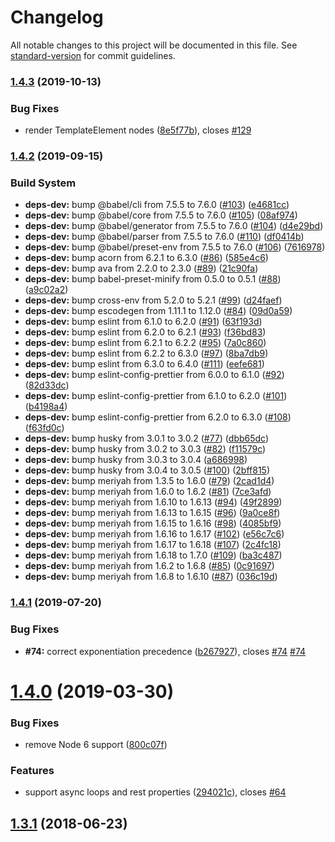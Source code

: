 # Changelog

All notable changes to this project will be documented in this file. See [standard-version](https://github.com/conventional-changelog/standard-version) for commit guidelines.

### [1.4.3](https://github.com/davidbonnet/astring/compare/v1.4.2...v1.4.3) (2019-10-13)


### Bug Fixes

* render TemplateElement nodes ([8e5f77b](https://github.com/davidbonnet/astring/commit/8e5f77b)), closes [#129](https://github.com/davidbonnet/astring/issues/129)

### [1.4.2](https://github.com/davidbonnet/astring/compare/v1.4.1...v1.4.2) (2019-09-15)


### Build System

* **deps-dev:** bump @babel/cli from 7.5.5 to 7.6.0 ([#103](https://github.com/davidbonnet/astring/issues/103)) ([e4681cc](https://github.com/davidbonnet/astring/commit/e4681cc))
* **deps-dev:** bump @babel/core from 7.5.5 to 7.6.0 ([#105](https://github.com/davidbonnet/astring/issues/105)) ([08af974](https://github.com/davidbonnet/astring/commit/08af974))
* **deps-dev:** bump @babel/generator from 7.5.5 to 7.6.0 ([#104](https://github.com/davidbonnet/astring/issues/104)) ([d4e29bd](https://github.com/davidbonnet/astring/commit/d4e29bd))
* **deps-dev:** bump @babel/parser from 7.5.5 to 7.6.0 ([#110](https://github.com/davidbonnet/astring/issues/110)) ([df0414b](https://github.com/davidbonnet/astring/commit/df0414b))
* **deps-dev:** bump @babel/preset-env from 7.5.5 to 7.6.0 ([#106](https://github.com/davidbonnet/astring/issues/106)) ([7616978](https://github.com/davidbonnet/astring/commit/7616978))
* **deps-dev:** bump acorn from 6.2.1 to 6.3.0 ([#86](https://github.com/davidbonnet/astring/issues/86)) ([585e4c6](https://github.com/davidbonnet/astring/commit/585e4c6))
* **deps-dev:** bump ava from 2.2.0 to 2.3.0 ([#89](https://github.com/davidbonnet/astring/issues/89)) ([21c90fa](https://github.com/davidbonnet/astring/commit/21c90fa))
* **deps-dev:** bump babel-preset-minify from 0.5.0 to 0.5.1 ([#88](https://github.com/davidbonnet/astring/issues/88)) ([a9c02a2](https://github.com/davidbonnet/astring/commit/a9c02a2))
* **deps-dev:** bump cross-env from 5.2.0 to 5.2.1 ([#99](https://github.com/davidbonnet/astring/issues/99)) ([d24faef](https://github.com/davidbonnet/astring/commit/d24faef))
* **deps-dev:** bump escodegen from 1.11.1 to 1.12.0 ([#84](https://github.com/davidbonnet/astring/issues/84)) ([09d0a59](https://github.com/davidbonnet/astring/commit/09d0a59))
* **deps-dev:** bump eslint from 6.1.0 to 6.2.0 ([#91](https://github.com/davidbonnet/astring/issues/91)) ([63f193d](https://github.com/davidbonnet/astring/commit/63f193d))
* **deps-dev:** bump eslint from 6.2.0 to 6.2.1 ([#93](https://github.com/davidbonnet/astring/issues/93)) ([f36bd83](https://github.com/davidbonnet/astring/commit/f36bd83))
* **deps-dev:** bump eslint from 6.2.1 to 6.2.2 ([#95](https://github.com/davidbonnet/astring/issues/95)) ([7a0c860](https://github.com/davidbonnet/astring/commit/7a0c860))
* **deps-dev:** bump eslint from 6.2.2 to 6.3.0 ([#97](https://github.com/davidbonnet/astring/issues/97)) ([8ba7db9](https://github.com/davidbonnet/astring/commit/8ba7db9))
* **deps-dev:** bump eslint from 6.3.0 to 6.4.0 ([#111](https://github.com/davidbonnet/astring/issues/111)) ([eefe681](https://github.com/davidbonnet/astring/commit/eefe681))
* **deps-dev:** bump eslint-config-prettier from 6.0.0 to 6.1.0 ([#92](https://github.com/davidbonnet/astring/issues/92)) ([82d33dc](https://github.com/davidbonnet/astring/commit/82d33dc))
* **deps-dev:** bump eslint-config-prettier from 6.1.0 to 6.2.0 ([#101](https://github.com/davidbonnet/astring/issues/101)) ([b4198a4](https://github.com/davidbonnet/astring/commit/b4198a4))
* **deps-dev:** bump eslint-config-prettier from 6.2.0 to 6.3.0 ([#108](https://github.com/davidbonnet/astring/issues/108)) ([f63fd0c](https://github.com/davidbonnet/astring/commit/f63fd0c))
* **deps-dev:** bump husky from 3.0.1 to 3.0.2 ([#77](https://github.com/davidbonnet/astring/issues/77)) ([dbb65dc](https://github.com/davidbonnet/astring/commit/dbb65dc))
* **deps-dev:** bump husky from 3.0.2 to 3.0.3 ([#82](https://github.com/davidbonnet/astring/issues/82)) ([f11579c](https://github.com/davidbonnet/astring/commit/f11579c))
* **deps-dev:** bump husky from 3.0.3 to 3.0.4 ([a686998](https://github.com/davidbonnet/astring/commit/a686998))
* **deps-dev:** bump husky from 3.0.4 to 3.0.5 ([#100](https://github.com/davidbonnet/astring/issues/100)) ([2bff815](https://github.com/davidbonnet/astring/commit/2bff815))
* **deps-dev:** bump meriyah from 1.3.5 to 1.6.0 ([#79](https://github.com/davidbonnet/astring/issues/79)) ([2cad1d4](https://github.com/davidbonnet/astring/commit/2cad1d4))
* **deps-dev:** bump meriyah from 1.6.0 to 1.6.2 ([#81](https://github.com/davidbonnet/astring/issues/81)) ([7ce3afd](https://github.com/davidbonnet/astring/commit/7ce3afd))
* **deps-dev:** bump meriyah from 1.6.10 to 1.6.13 ([#94](https://github.com/davidbonnet/astring/issues/94)) ([49f2899](https://github.com/davidbonnet/astring/commit/49f2899))
* **deps-dev:** bump meriyah from 1.6.13 to 1.6.15 ([#96](https://github.com/davidbonnet/astring/issues/96)) ([9a0ce8f](https://github.com/davidbonnet/astring/commit/9a0ce8f))
* **deps-dev:** bump meriyah from 1.6.15 to 1.6.16 ([#98](https://github.com/davidbonnet/astring/issues/98)) ([4085bf9](https://github.com/davidbonnet/astring/commit/4085bf9))
* **deps-dev:** bump meriyah from 1.6.16 to 1.6.17 ([#102](https://github.com/davidbonnet/astring/issues/102)) ([e56c7c6](https://github.com/davidbonnet/astring/commit/e56c7c6))
* **deps-dev:** bump meriyah from 1.6.17 to 1.6.18 ([#107](https://github.com/davidbonnet/astring/issues/107)) ([2c4fc18](https://github.com/davidbonnet/astring/commit/2c4fc18))
* **deps-dev:** bump meriyah from 1.6.18 to 1.7.0 ([#109](https://github.com/davidbonnet/astring/issues/109)) ([ba3c487](https://github.com/davidbonnet/astring/commit/ba3c487))
* **deps-dev:** bump meriyah from 1.6.2 to 1.6.8 ([#85](https://github.com/davidbonnet/astring/issues/85)) ([0c91697](https://github.com/davidbonnet/astring/commit/0c91697))
* **deps-dev:** bump meriyah from 1.6.8 to 1.6.10 ([#87](https://github.com/davidbonnet/astring/issues/87)) ([036c19d](https://github.com/davidbonnet/astring/commit/036c19d))



### [1.4.1](https://github.com/davidbonnet/astring/compare/v1.4.0...v1.4.1) (2019-07-20)


### Bug Fixes

* **#74:** correct exponentiation precedence ([b267927](https://github.com/davidbonnet/astring/commit/b267927)), closes [#74](https://github.com/davidbonnet/astring/issues/74) [#74](https://github.com/davidbonnet/astring/issues/74)



<a name="1.4.0"></a>
# [1.4.0](https://github.com/davidbonnet/astring/compare/v1.3.1...v1.4.0) (2019-03-30)


### Bug Fixes

* remove Node 6 support ([800c07f](https://github.com/davidbonnet/astring/commit/800c07f))


### Features

* support async loops and rest properties ([294021c](https://github.com/davidbonnet/astring/commit/294021c)), closes [#64](https://github.com/davidbonnet/astring/issues/64)



<a name="1.3.1"></a>
## [1.3.1](https://github.com/davidbonnet/astring/compare/v1.3.0...v1.3.1) (2018-06-23)
